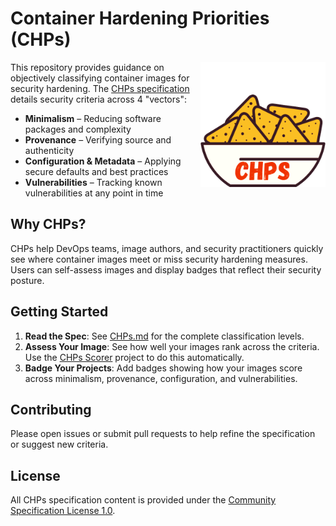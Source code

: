 # Container Hardening Priorities (CHPs)

<img align="right" width="200" src="https://github.com/chps-dev/chps/blob/main/img/chps-logo.png" alt="CHPs
logo - a bowl of tortilla chips">

This repository provides guidance on objectively classifying container images for security hardening. The [CHPs specification](./CHPs.md) details security criteria across 4 "vectors":

- **Minimalism** – Reducing software packages and complexity  
- **Provenance** – Verifying source and authenticity  
- **Configuration & Metadata** – Applying secure defaults and best practices  
- **Vulnerabilities** – Tracking known vulnerabilities at any point in time  

## Why CHPs?

CHPs help DevOps teams, image authors, and security practitioners quickly see where container images meet or miss security hardening measures. Users can self-assess images and display badges that reflect their security posture.

## Getting Started

1. **Read the Spec**: See [CHPs.md](./CHPs.md) for the complete classification levels.
2. **Assess Your Image**: See how well your images rank across the criteria. Use the [CHPs Scorer](https://github.com/chps-dev/chps-scorer) project to do this automatically. 
3. **Badge Your Projects**: Add badges showing how your images score across minimalism, provenance, configuration, and vulnerabilities.

## Contributing

Please open issues or submit pull requests to help refine the specification or suggest new criteria.

## License

All CHPs specification content is provided under the
[Community Specification License 1.0](License.md).

